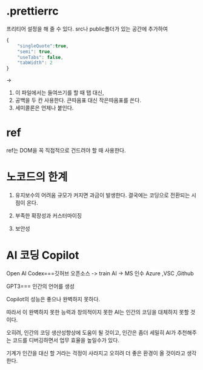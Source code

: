 # .prettierrc

프리티어 설정을 해 줄 수 있다. src나 public폴더가 있는 공간에 추가하여

```jsx
{
    "singleQuote":true,
    "semi": true,
    "useTabs": false,
    "tabWidth": 2
}
```

->

1. 이 파일에서는 들여쓰기를 할 때 탭 대신,
2. 공백을 두 칸 사용한다. 큰따옴표 대신 작은따옴표를 쓴다.
3. 세미콜론은 언제나 붙인다.

# ref

ref는 DOM을 꼭 직접적으로 건드려야 할 때 사용한다.

# 노코드의 한계

1. 유지보수의 어려움
   규모가 커지면 과금이 발생한다. 결국에는 코딩으로 전환되는 시점이 온다.

2. 부족한 확장성과 커스터마이징

3. 보안성

# AI 코딩 Copilot

Open AI Codex===깃허브 오픈소스 -> train AI -> MS 인수
Azure ,VSC ,Github

GPT3=== 인간의 언어를 생성

Copilot의 성능은 좋으나 완벽하지 못하다.

따라서 이 완벽하지 못한 능력과 창의적이지 못한 AI는 인간의 코딩을 대체하지 못할 것이다.

오히려, 인간의 코딩 생산성향상에 도움이 될 것이고, 인간은 좀더 세밀히 AI가 추천해주는 코드를 디버깅하면서 업무 효율을 높일수가 있다.

기계가 인간을 대신 할 거라는 걱정이 사라지고 오히려 더 좋은 환경이 올 것이라고 생각한다.
